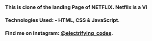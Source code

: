 ### This is clone of the landing Page of NETFLIX. Netflix is a Vi

### Technologies Used: - HTML, CSS & JavaScript.

### Find me on Instagram: [@electrifying_codes][instagram].

[instagram]: https://www.instagram.com/electrifying_codes
